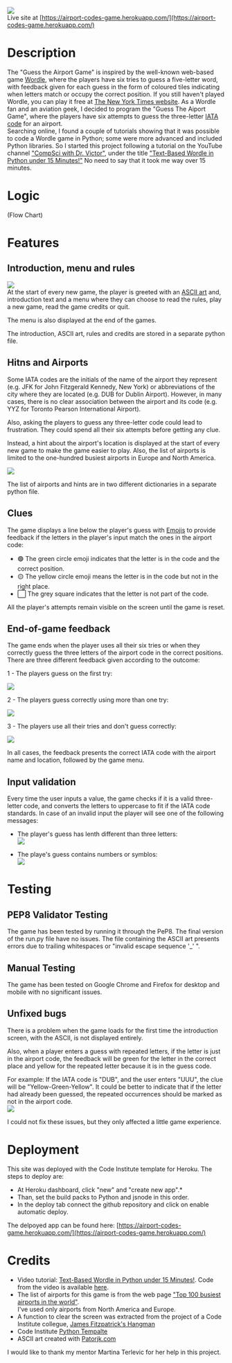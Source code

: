 ![](assets/airport_codes_game.png)
<br>
Live site at [https://airport-codes-game.herokuapp.com/](https://airport-codes-game.herokuapp.com/)


# Description 
The "Guess the Airport Game" is inspired by the well-known web-based game [Wordle](https://en.wikipedia.org/wiki/Wordle), where the players have six tries to guess a five-letter word, with feedback given for each guess in the form of coloured tiles indicating when letters match or occupy the correct position. 
If you still haven't played Wordle, you can play it free at [The New York Times website](https://www.nytimes.com/games/wordle/index.html).
As a Wordle fan and an aviation geek, I decided to program the "Guess The Aiport Game", where the players have six attempts to guess the three-letter [IATA code](https://en.wikipedia.org/wiki/IATA_airport_code) for an airport.  
Searching online, I found a couple of tutorials showing that it was possible to code a Wordle game in Python; some were more advanced and included Python libraries. So I started this project following a tutorial on the YouTube channel ["CompSci with Dr. Victor"](https://www.youtube.com/@CompSciwithDrVictor), under the title ["Text-Based Wordle in Python under 15 Minutes!"](https://www.youtube.com/watch?v=J6h7D2iQmBU) No need to say that it took me way over 15 minutes. 

# Logic
(Flow Chart)

# Features
## Introduction, menu and rules
![](assets/intro.png)
<br>
At the start of every new game, the player is greeted with an [ASCII art](https://en.wikipedia.org/wiki/ASCII) and, introduction text and a menu where they can choose to read the rules, play a new game, read the game credits or quit. 

The menu is also displayed at the end of the games. 

The introduction, ASCII art, rules and credits are stored in a separate python file.

## Hitns and Airports
Some IATA codes are the initials of the name of the airport they represent (e.g. JFK for John Fitzgerald Kennedy, New York) or abbreviations of the city where they are located (e.g. DUB for Dublin Airport). However, in many cases, there is no clear association between the airport and its code (e.g. YYZ for Toronto Pearson International Airport). 

Also,  asking the players to guess any three-letter code could lead to frustration. They could spend all their six attempts before getting any clue.   

Instead, a hint about the airport's location is displayed at the start of every new game to make the game easier to play. Also, the list of airports is limited to the one-hundred busiest airports in Europe and North America. 

![](assets/hint.png)

The list of airports and hints are in two different dictionaries in a separate python file. 

## Clues
The game displays a line below the player's guess with [Emojis](https://en.wikipedia.org/wiki/Emoji) to provide feedback if the letters in the player's input match the ones in the airport code: 

- 🟢 The green circle emoji indicates that the letter is in the code and the correct position.
- 🟡 The yellow circle emoji means the letter is in the code but not in the right place.
- ⬜️ The grey square indicates that the letter is not part of the code.

All the player's attempts remain visible on the screen until the game is reset. 

## End-of-game feedback
The game ends when the player uses all their six tries or when they correctly guess the three letters of the airport code in the correct positions. 
There are three different feedback given according to the outcome: 

1 - The players guess on the first try:<br>

![](assets/end_game_1.png)

2 - The players guess correctly using more than one try:<br>

![](assets/end_game_2.png)

3 - The players use all their tries and don't guess correctly:<br>

![](assets/end_game_3.png)

In all cases, the feedback presents the correct IATA code with the airport name and location, followed by the game menu. 

## Input validation
Every time the user inputs a value, the game checks if it is a valid three-letter code, and converts the letters to uppercase to fit if the IATA code standards. 
 In case of an invalid input the player will see one of the following messages: <br>
 * The player's guess has lenth different than three letters:<br>
 ![](assets/invalid_lengh.png)

 * The playe's guess contains numbers or symblos: <br>
 ![](assets/invalid_not_alpha.png) 



# Testing
## PEP8 Validator Testing
The game has been tested by running it through the PeP8.
The final version of the run.py file have no issues. 
The file containing the ASCII art presents errors due to trailing whitespaces or "invalid escape sequence '\_' ".


## Manual Testing
The game has been tested on Google Chrome and Firefox for desktop and mobile with no significant issues. 

## Unfixed bugs
There is a problem when the game loads for the first time the introduction screen, with the ASCII, is not displayed entirely.  

Also, when a player enters a guess with repeated letters, if the letter is just in the airport code, the feedback will be green for the letter in the correct place and yellow for the repeated letter because it is in the guess code. 

For example: If the IATA code is "DUB", and the user enters "UUU", the clue will be "Yellow-Green-Yellow". It could be better to indicate that if the letter had already been guessed, the repeated occurrences should be marked as not in the airport code.<br>
![](assets/bug.png)

I could not fix these issues, but they only affected a little game experience. 




# Deployment 
This site was deployed with the Code Institute template for Heroku. 
The steps to deploy are:
* At Heroku dashboard,  click "new" and "create new app".* 
* Than, set the build packs to Python and jsnode in this order. 
* In the deploy tab connect the github repository and click on enable automatic deploy.

The delpoyed app can be found here: [https://airport-codes-game.herokuapp.com/](https://airport-codes-game.herokuapp.com/)

# Credits
* Video tutorial: [Text-Based Wordle in Python under 15 Minutes!](https://www.youtube.com/watch?v=J6h7D2iQmBU). Code from the video is available [here](https://replit.com/@DrVictor/TextBasedWordle).
* The list of airports for this game is from the web page ["Top 100 busiest airports in the world"](https://gettocenter.com/airports/top-100-airports-in-world). <br>I've used only airports from North America and Europe.
* A function to clear the screen was extracted from the project of a Code Institute collegue, [
James Fitzpatrick's Hangman](https://github.com/James-Fitz/hangman_python)
* Code Institute [Python Tempalte](https://github.com/Code-Institute-Org/python-essentials-template)
* ASCII art created with [Patorjk.com](https://patorjk.com/software/taag)


I would like to thank my mentor Martina Terlevic for her help in this project. 